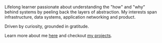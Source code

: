 Lifelong learner passionate about understanding the "how" and "why" behind systems by peeling back the layers of abstraction. My interests span infrastructure, data systems, application networking and product.

Driven by curiosity, grounded in gratitude.

Learn more about me [here](https://tylerhillery.com/) and checkout [my projects](https://www.tylerhillery.com/projects.html).

<!---
TylerHillery/TylerHillery is a ✨ special ✨ repository because its `README.md` (this file) appears on your GitHub profile.
You can click the Preview link to take a look at your changes.
--->
